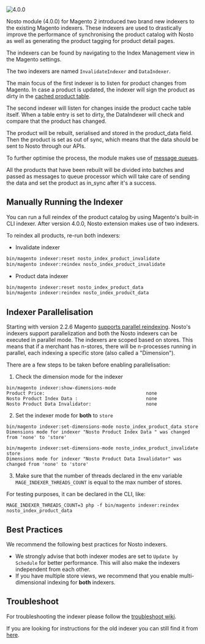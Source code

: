 ![4.0.0](https://img.shields.io/badge/nosto-4.0.0-green.svg)

Nosto module (4.0.0) for Magento 2 introduced two brand new indexers to the existing Magento indexers. These indexers are used to drastically improve the performance of synchronising the product catalog with Nosto as well as generating the product tagging for product detail pages.

The indexers can be found by navigating to the Index Management view in the Magento settings.

The two indexers are named `InvalidateIndexer` and `DataIndexer`.

The main focus of the first indexer is to listen for product changes from Magento. In case a product is updated, the indexer will sign the product as dirty in the [cached product table](Caching-Improvements.md).

The second indexer will listen for changes inside the product cache table itself. When a table entry is set to dirty, the DataIndexer will check and compare that the product has changed.

The product will be rebuilt, serialised and stored in the product_data field. Then the product is set as out of sync, which means that the data should be sent to Nosto through our APIs.

To further optimise the process, the module makes use of [message queues](https://devdocs.magento.com/guides/v2.3/extension-dev-guide/message-queues/message-queues.html).

All the products that have been rebuilt will be divided into batches and passed as messages to queue processor which will take care of sending the data and set the product as in_sync after it's a success.

## Manually Running the Indexer

You can run a full reindex of the product catalog by using Magento's built-in CLI indexer. 
After version 4.0.0, Nosto extension makes use of two indexers.

To reindex all products, re-run both indexers:
 - Invalidate indexer
```bash
bin/magento indexer:reset nosto_index_product_invalidate
bin/magento indexer:reindex nosto_index_product_invalidate
```

- Product data indexer
```bash
bin/magento indexer:reset nosto_index_product_data
bin/magento indexer:reindex nosto_index_product_data
```

## Indexer Parallelisation

Starting with version 2.2.6 Magento [supports parallel reindexing](https://community.magento.com/t5/Magento-DevBlog/Indexers-parallelization-and-optimization/ba-p/104922). Nosto's indexers support parallelization and both the Nosto indexers can be executed in parallel mode. The indexers are scoped based on stores. This means that if a merchant has n-stores, there will be n-processes running in parallel, each indexing a specific store (also called a "Dimension").

There are a few steps to be taken before enabling parallelisation:

1. Check the dimension mode for the indexer

```shell
bin/magento indexer:show-dimensions-mode
Product Price:                                     none
Nosto Product Index Data :                         none
Nosto Product Data Invalidator:                    none
```

2. Set the indexer mode for **both** to `store`

```shell
bin/magento indexer:set-dimensions-mode nosto_index_product_data store
Dimensions mode for indexer "Nosto Product Index Data " was changed from 'none' to 'store'

```

```shell
bin/magento indexer:set-dimensions-mode nosto_index_product_invalidate store
Dimensions mode for indexer "Nosto Product Data Invalidator" was changed from 'none' to 'store'
```

3. Make sure that the number of threads declared in the env variable `MAGE_INDEXER_THREADS_COUNT` is equal to the max number of stores.

For testing purposes, it can be declared in the CLI, like:

```shell
MAGE_INDEXER_THREADS_COUNT=3 php -f bin/magento indexer:reindex nosto_index_product_data
```


## Best Practices

We recommend the following best practices for Nosto indexers.

* We strongly advise that both indexer modes are set to `Update by Schedule` for better performance.  This will also make the indexers independent from each other.
* If you have multiple store views, we recommend that you enable multi-dimensional indexing for **both** indexers.


## Troubleshoot

For troubleshooting the indexer please follow the [troubleshoot wiki](Indexer-troubleshooting.md).

If you are looking for instructions for the old indexer you can still find it from [here](Indexer-legacy.md).